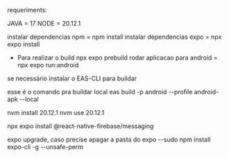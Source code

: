 requeriments:

JAVA = 17
NODE = 20.12.1

instalar dependencias npm = npm install
instalar dependencias expo = npx expo install
- Para realizar o build
  npx expo prebuild
rodar aplicacao para android = npx expo run:android

se necessário instalar o EAS-CLI para buildar

esse é o comando pra buildar local
eas build -p android --profile android-apk --local


nvm install 20.12.1
nvm use 20.12.1

npx expo install @react-native-firebase/messaging

expo upgrade, caso precise apagar a pasta do expo
--sudo npm install expo-cli -g --unsafe-perm